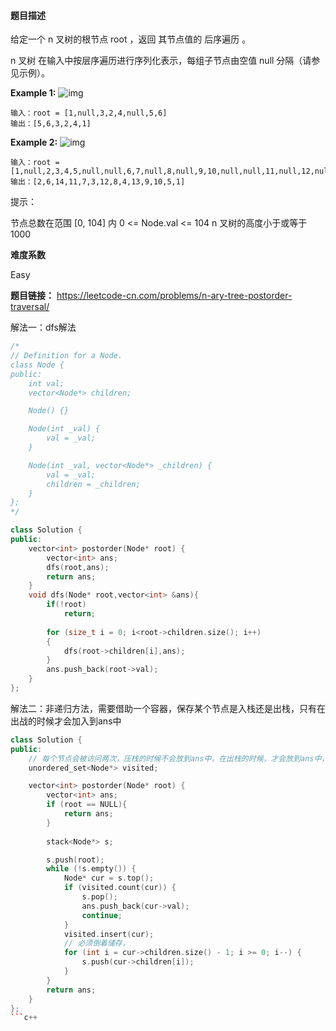 #### **题目描述**
给定一个 n 叉树的根节点 root ，返回 其节点值的 后序遍历 。

n 叉树 在输入中按层序遍历进行序列化表示，每组子节点由空值 null 分隔（请参见示例）。



**Example 1:**
 ![img](https://assets.leetcode.com/uploads/2018/10/12/narytreeexample.png) 

```
输入：root = [1,null,3,2,4,null,5,6]
输出：[5,6,3,2,4,1]

```

**Example 2:**
 ![img](https://assets.leetcode.com/uploads/2019/11/08/sample_4_964.png) 


```
输入：root = [1,null,2,3,4,5,null,null,6,7,null,8,null,9,10,null,null,11,null,12,null,13,null,null,14]
输出：[2,6,14,11,7,3,12,8,4,13,9,10,5,1]

```


提示：

节点总数在范围 [0, 104] 内
0 <= Node.val <= 104
n 叉树的高度小于或等于 1000

**难度系数**    

Easy  

**题目链接：**
https://leetcode-cn.com/problems/n-ary-tree-postorder-traversal/

解法一：dfs解法

```c++
/*
// Definition for a Node.
class Node {
public:
    int val;
    vector<Node*> children;

    Node() {}

    Node(int _val) {
        val = _val;
    }

    Node(int _val, vector<Node*> _children) {
        val = _val;
        children = _children;
    }
};
*/

class Solution {
public:
    vector<int> postorder(Node* root) {
        vector<int> ans;
        dfs(root,ans);
        return ans;
    }
    void dfs(Node* root,vector<int> &ans){
        if(!root) 
            return;
  
        for (size_t i = 0; i<root->children.size(); i++)
        {
            dfs(root->children[i],ans);
        }
        ans.push_back(root->val);
    }
};

```
解法二：非递归方法，需要借助一个容器，保存某个节点是入栈还是出栈，只有在出战的时候才会加入到ans中
```c++
class Solution {
public:
    // 每个节点会被访问两次，压栈的时候不会放到ans中，在出栈的时候，才会放到ans中，所以需要一个字典标识某个几点是第几次遍历
    unordered_set<Node*> visited;

    vector<int> postorder(Node* root) {
        vector<int> ans;
        if (root == NULL){
            return ans;
        }
        
        stack<Node*> s;

        s.push(root);
        while (!s.empty()) {
            Node* cur = s.top();
            if (visited.count(cur)) {
                s.pop();
                ans.push_back(cur->val);
                continue;
            }
            visited.insert(cur);
            // 必须倒着储存，
            for (int i = cur->children.size() - 1; i >= 0; i--) {
                s.push(cur->children[i]);
            }
        }
        return ans;        
    }
};
```c++